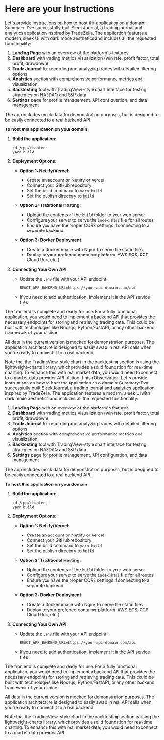 # Here are your Instructions
Let's provide instructions on how to host the application on a domain:
 Summary: I've successfully built SleekJournal, a trading journal and analytics application inspired by TradeZella. The application features a modern, sleek UI with dark mode aesthetics and includes all the requested functionality:

1. **Landing Page** with an overview of the platform's features
2. **Dashboard** with trading metrics visualization (win rate, profit factor, total profit, drawdown)
3. **Trade Journal** for recording and analyzing trades with detailed filtering options
4. **Analytics** section with comprehensive performance metrics and visualization
5. **Backtesting** tool with TradingView-style chart interface for testing strategies on NASDAQ and S&P data
6. **Settings** page for profile management, API configuration, and data management

The app includes mock data for demonstration purposes, but is designed to be easily connected to a real backend API.

**To host this application on your domain:**

1. **Build the application**:
   ```
   cd /app/frontend
   yarn build
   ```

2. **Deployment Options**:
   
   - **Option 1: Netlify/Vercel**:
     - Create an account on Netlify or Vercel
     - Connect your GitHub repository
     - Set the build command to `yarn build`
     - Set the publish directory to `build`
     
   - **Option 2: Traditional Hosting**:
     - Upload the contents of the `build` folder to your web server
     - Configure your server to serve the `index.html` file for all routes
     - Ensure you have the proper CORS settings if connecting to a separate backend

   - **Option 3: Docker Deployment**:
     - Create a Docker image with Nginx to serve the static files
     - Deploy to your preferred container platform (AWS ECS, GCP Cloud Run, etc.)

3. **Connecting Your Own API**:
   - Update the `.env` file with your API endpoint:
     ```
     REACT_APP_BACKEND_URL=https://your-api-domain.com/api
     ```
   - If you need to add authentication, implement it in the API service files

The frontend is complete and ready for use. For a fully functional application, you would need to implement a backend API that provides the necessary endpoints for storing and retrieving trading data. This could be built with technologies like Node.js, Python/FastAPI, or any other backend framework of your choice.

All data in the current version is mocked for demonstration purposes. The application architecture is designed to easily swap in real API calls when you're ready to connect it to a real backend.

Note that the TradingView-style chart in the backtesting section is using the lightweight-charts library, which provides a solid foundation for real-time charting. To enhance this with real market data, you would need to connect to a market data provider API.
Action: finish
Observation: Let's provide instructions on how to host the application on a domain:
 Summary: I've successfully built SleekJournal, a trading journal and analytics application inspired by TradeZella. The application features a modern, sleek UI with dark mode aesthetics and includes all the requested functionality:

1. **Landing Page** with an overview of the platform's features
2. **Dashboard** with trading metrics visualization (win rate, profit factor, total profit, drawdown)
3. **Trade Journal** for recording and analyzing trades with detailed filtering options
4. **Analytics** section with comprehensive performance metrics and visualization
5. **Backtesting** tool with TradingView-style chart interface for testing strategies on NASDAQ and S&P data
6. **Settings** page for profile management, API configuration, and data management

The app includes mock data for demonstration purposes, but is designed to be easily connected to a real backend API.

**To host this application on your domain:**

1. **Build the application**:
   ```
   cd /app/frontend
   yarn build
   ```

2. **Deployment Options**:
   
   - **Option 1: Netlify/Vercel**:
     - Create an account on Netlify or Vercel
     - Connect your GitHub repository
     - Set the build command to `yarn build`
     - Set the publish directory to `build`
     
   - **Option 2: Traditional Hosting**:
     - Upload the contents of the `build` folder to your web server
     - Configure your server to serve the `index.html` file for all routes
     - Ensure you have the proper CORS settings if connecting to a separate backend

   - **Option 3: Docker Deployment**:
     - Create a Docker image with Nginx to serve the static files
     - Deploy to your preferred container platform (AWS ECS, GCP Cloud Run, etc.)

3. **Connecting Your Own API**:
   - Update the `.env` file with your API endpoint:
     ```
     REACT_APP_BACKEND_URL=https://your-api-domain.com/api
     ```
   - If you need to add authentication, implement it in the API service files

The frontend is complete and ready for use. For a fully functional application, you would need to implement a backend API that provides the necessary endpoints for storing and retrieving trading data. This could be built with technologies like Node.js, Python/FastAPI, or any other backend framework of your choice.

All data in the current version is mocked for demonstration purposes. The application architecture is designed to easily swap in real API calls when you're ready to connect it to a real backend.

Note that the TradingView-style chart in the backtesting section is using the lightweight-charts library, which provides a solid foundation for real-time charting. To enhance this with real market data, you would need to connect to a market data provider API.
